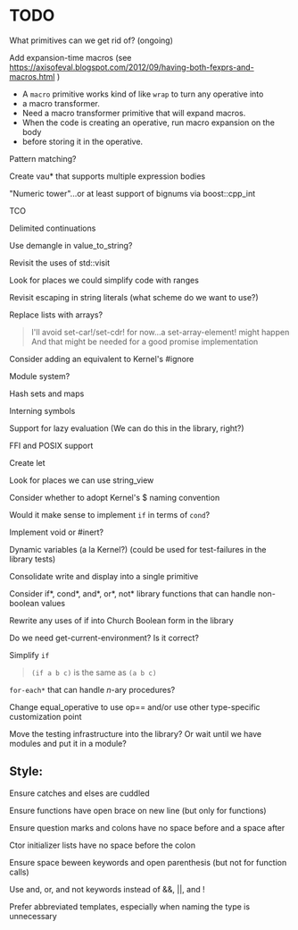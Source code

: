# TODO

What primitives can we get rid of? (ongoing)

Add expansion-time macros (see https://axisofeval.blogspot.com/2012/09/having-both-fexprs-and-macros.html )

* A `macro` primitive works kind of like `wrap` to turn any operative into
* a macro transformer.
* Need a macro transformer primitive that will expand macros.
* When the code is creating an operative, run macro expansion on the body
* before storing it in the operative.

Pattern matching?

Create vau* that supports multiple expression bodies

"Numeric tower"...or at least support of bignums via boost::cpp_int

TCO

Delimited continuations

Use demangle in value_to_string?

Revisit the uses of std::visit

Look for places we could simplify code with ranges

Revisit escaping in string literals (what scheme do we want to use?)

Replace lists with arrays?

> I'll avoid set-car!/set-cdr! for now...a set-array-element! might happen
> And that might be needed for a good promise implementation

Consider adding an equivalent to Kernel's #ignore

Module system?

Hash sets and maps

Interning symbols

Support for lazy evaluation (We can do this in the library, right?)

FFI and POSIX support

Create let

Look for places we can use string_view

Consider whether to adopt Kernel's $ naming convention

Would it make sense to implement `if` in terms of `cond`?

Implement void or #inert?

Dynamic variables (a la Kernel?) (could be used for test-failures in the library tests)

Consolidate write and display into a single primitive

Consider if*, cond*, and*, or*, not* library functions that can handle
non-boolean values

Rewrite any uses of if into Church Boolean form in the library

Do we need get-current-environment? Is it correct?

Simplify `if`

> `(if a b c)` is the same as `(a b c)`

`for-each*` that can handle *n*-ary procedures?

Change equal_operative to use op== and/or use other type-specific customization point

Move the testing infrastructure into the library?
Or wait until we have modules and put it in a module?

## Style:

Ensure catches and elses are cuddled

Ensure functions have open brace on new line (but only for functions)

Ensure question marks and colons have no space before and a space after

Ctor initializer lists have no space before the colon

Ensure space beween keywords and open parenthesis (but not for function calls)

Use and, or, and not keywords instead of &&, ||, and !

Prefer abbreviated templates, especially when naming the type is unnecessary